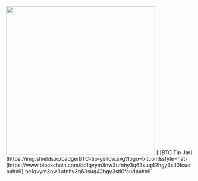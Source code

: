 <img src="https://github.com/gocrazygh/gocrazygh/blob/main/warmcoffee.gif" width="400"/>
[![BTC Tip Jar](https://img.shields.io/badge/BTC-tip-yellow.svg?logo=bitcoin&style=flat)(https://www.blockchain.com/bc1qvym3nw3ufnhy3q63suq42hgy3stl0fcudpahx9)`bc1qvym3nw3ufnhy3q63suq42hgy3stl0fcudpahx9`
